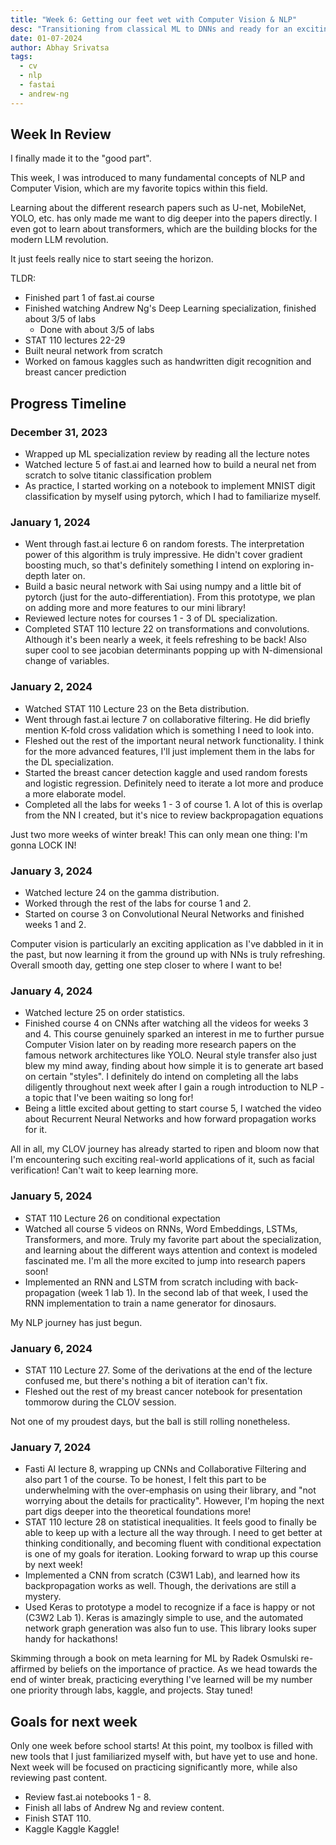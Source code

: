 ```yaml
---
title: "Week 6: Getting our feet wet with Computer Vision & NLP"
desc: "Transitioning from classical ML to DNNs and ready for an exciting #Deep24"
date: 01-07-2024
author: Abhay Srivatsa
tags:
  - cv
  - nlp
  - fastai
  - andrew-ng
---
```


## Week In Review

I finally made it to the "good part".

This week, I was introduced to many fundamental concepts of NLP and Computer Vision, which are my favorite topics within this field. 

Learning about the different research papers such as U-net, MobileNet, YOLO, etc. has only made me want to dig deeper into the papers directly. I even got to learn about transformers, which are the building blocks for the modern LLM revolution. 

It just feels really nice to start seeing the horizon.

TLDR:
- Finished part 1 of fast.ai course 
- Finished watching Andrew Ng's Deep Learning specialization, finished about 3/5 of labs
	- Done with about 3/5 of labs
- STAT 110 lectures 22-29
- Built neural network from scratch
- Worked on famous kaggles such as handwritten digit recognition and breast cancer prediction

## Progress Timeline

### December 31, 2023

- Wrapped up ML specialization review by reading all the lecture notes
- Watched lecture 5 of fast.ai and learned how to build a neural net from scratch to solve titanic classification problem
- As practice, I started working on a notebook to implement MNIST digit classification by myself using pytorch, which I had to familiarize myself.
### January 1, 2024

- Went through fast.ai lecture 6 on random forests. The interpretation power of this algorithm is truly impressive. He didn't cover gradient boosting much, so that's definitely something I intend on exploring in-depth later on.
- Build a basic neural network with Sai using numpy and a little bit of pytorch (just for the auto-differentiation). From this prototype, we plan on adding more and more features to our mini library!
- Reviewed lecture notes for courses 1 - 3 of DL specialization.
- Completed STAT 110 lecture 22 on transformations and convolutions. Although it's been nearly a week, it feels refreshing to be back! Also super cool to see jacobian determinants popping up with N-dimensional change of variables.
### January 2, 2024

- Watched STAT 110 Lecture 23 on the Beta distribution.
- Went through fast.ai lecture 7 on collaborative filtering. He did briefly mention K-fold cross validation which is something I need to look into.
- Fleshed out the rest of the important neural network functionality. I think for the more advanced features, I'll just implement them in the labs for the DL specialization.
- Started the breast cancer detection kaggle and used random forests and logistic regression. Definitely need to iterate a lot more and produce a more elaborate model.
- Completed all the labs for weeks 1 - 3 of course 1. A lot of this is overlap from the NN I created, but it's nice to review backpropagation equations

Just two more weeks of winter break! This can only mean one thing: I'm gonna LOCK IN!
### January 3, 2024

- Watched lecture 24 on the gamma distribution.
- Worked through the rest of the labs for course 1 and 2.
- Started on course 3 on Convolutional Neural Networks and finished weeks 1 and 2.

Computer vision is particularly an exciting application as I've dabbled in it in the past, but now learning it from the ground up with NNs is truly refreshing. Overall smooth day, getting one step closer to where I want to be!
### January 4, 2024

- Watched lecture 25 on order statistics.
- Finished course 4 on CNNs after watching all the videos for weeks 3 and 4. This course genuinely sparked an interest in me to further pursue Computer Vision later on by reading more research papers on the famous network architectures like YOLO. Neural style transfer also just blew my mind away, finding about how simple it is to generate art based on certain "styles". I definitely do intend on completing all the labs diligently throughout next week after I gain a rough introduction to NLP - a topic that I've been waiting so long for!
- Being a little excited about getting to start course 5, I watched the video about Recurrent Neural Networks and how forward propagation works for it.

All in all, my CLOV journey has already started to ripen and bloom now that I'm encountering such exciting real-world applications of it, such as facial verification! Can't wait to keep learning more.
### January 5, 2024

- STAT 110 Lecture 26 on conditional expectation
- Watched all course 5 videos on RNNs, Word Embeddings, LSTMs, Transformers, and more. Truly my favorite part about the specialization, and learning about the different ways attention and context is modeled fascinated me. I'm all the more excited to jump into research papers soon!
- Implemented an RNN and LSTM from scratch including with back-propagation (week 1 lab 1). In the second lab of that week, I used the RNN implementation to train a name generator for dinosaurs.

My NLP journey has just begun.
### January 6, 2024

- STAT 110 Lecture 27. Some of the derivations at the end of the lecture confused me, but there's nothing a bit of iteration can't fix.
- Fleshed out the rest of my breast cancer notebook for presentation tommorow during the CLOV session.

Not one of my proudest days, but the ball is still rolling nonetheless.
### January 7, 2024

- Fasti AI lecture 8, wrapping up CNNs and Collaborative Filtering and also part 1 of the course. To be honest, I felt this part to be underwhelming with the over-emphasis on using their library, and "not worrying about the details for practicality". However, I'm hoping the next part digs deeper into the theoretical foundations more!
- STAT 110 lecture 28 on statistical inequalities. It feels good to finally be able to keep up with a lecture all the way through. I need to get better at thinking conditionally, and becoming fluent with conditional expectation is one of my goals for iteration. Looking forward to wrap up this course by next week!
- Implemented a CNN from scratch (C3W1 Lab), and learned how its backpropagation works as well. Though, the derivations are still a mystery.
- Used Keras to prototype a model to recognize if a face is happy or not (C3W2 Lab 1). Keras is amazingly simple to use, and the automated network graph generation was also fun to use. This library looks super handy for hackathons!

Skimming through a book on meta learning for ML by Radek Osmulski re-affirmed by beliefs on the importance of practice. As we head towards the end of winter break, practicing everything I've learned will be my number one priority through labs, kaggle, and projects. Stay tuned!
## Goals for next week

Only one week before school starts! At this point, my toolbox is filled with new tools that I just familiarized myself with, but have yet to use and hone. Next week will be focused on practicing significantly more, while also reviewing past content.

- Review fast.ai notebooks 1 - 8.
- Finish all labs of Andrew Ng and review content.
- Finish STAT 110.
- Kaggle Kaggle Kaggle!


